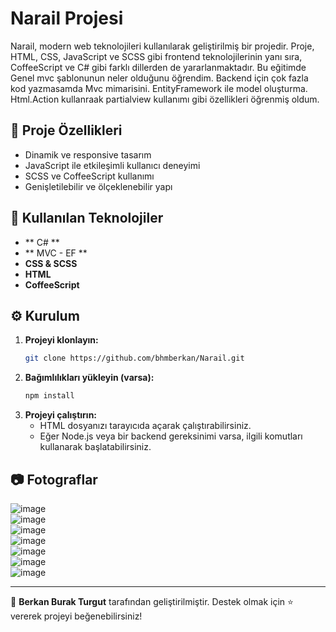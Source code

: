 # Narail Projesi

Narail, modern web teknolojileri kullanılarak geliştirilmiş bir projedir. Proje, HTML, CSS, JavaScript ve SCSS gibi frontend teknolojilerinin yanı sıra, CoffeeScript ve C# gibi farklı dillerden de yararlanmaktadır.
Bu eğitimde Genel mvc şablonunun neler olduğunu öğrendim. Backend için çok fazla kod yazmasamda Mvc mimarisini. EntityFramework ile model oluşturma. Html.Action kullanraak partialview kullanımı gibi özellikleri öğrenmiş oldum.
## 📌 Proje Özellikleri

- Dinamik ve responsive tasarım
- JavaScript ile etkileşimli kullanıcı deneyimi
- SCSS ve CoffeeScript kullanımı
- Genişletilebilir ve ölçeklenebilir yapı

## 🚀 Kullanılan Teknolojiler

- ** C# **
- ** MVC - EF ** 
- **CSS & SCSS**
- **HTML** 
- **CoffeeScript**
  

## ⚙️ Kurulum

1. **Projeyi klonlayın:**
   ```sh
   git clone https://github.com/bhmberkan/Narail.git
   ```
2. **Bağımlılıkları yükleyin (varsa):**
   ```sh
   npm install
   ```
3. **Projeyi çalıştırın:**
   - HTML dosyanızı tarayıcıda açarak çalıştırabilirsiniz.
   - Eğer Node.js veya bir backend gereksinimi varsa, ilgili komutları kullanarak başlatabilirsiniz.

## 📷 Fotograflar


![image](https://github.com/user-attachments/assets/e20f027c-cac2-4561-ae39-a6b2529b9ba7)
<br>
![image](https://github.com/user-attachments/assets/bfb96a2a-6485-4463-b1b7-57cd106342cb)
<br>
![image](https://github.com/user-attachments/assets/f566cc26-0de8-4586-9f5d-d37a7be70bf6)
<br>
![image](https://github.com/user-attachments/assets/6020c050-6d71-4407-ad6d-21f255fa84a1)
<br>
![image](https://github.com/user-attachments/assets/4d5b7cf9-4e33-4e15-91b5-54467bd2c7d1)
<br>
![image](https://github.com/user-attachments/assets/20e52a40-6a2a-42b5-8290-c297f44779a0)
<br>
![image](https://github.com/user-attachments/assets/f8c1f4b6-b4e4-4859-afdc-e7aaa4893310)
<br>


---

📌 **Berkan Burak Turgut** tarafından geliştirilmiştir. Destek olmak için ⭐ vererek projeyi beğenebilirsiniz!

